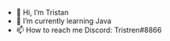 - 👋 Hi, I’m Tristan
- 🌱 I’m currently learning Java
- 📫 How to reach me Discord: Tristren#8866

<!---
Triistan/Triistan is a ✨ special ✨ repository because its `README.md` (this file) appears on your GitHub profile.
You can click the Preview link to take a look at your changes.
--->
